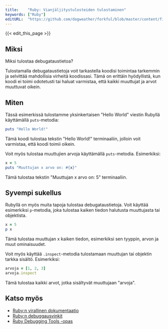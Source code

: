 ```yaml
---
title:    "Ruby: Vianjäljitystulosteiden tulostaminen"
keywords: ["Ruby"]
editURL:  "https://github.com/dogweather/forkful/blob/master/content/fi/ruby/printing-debug-output.md"
---
```


{{< edit_this_page >}}

## Miksi

Miksi tulostaa debugataustietoa?

Tulostamalla debugataustietoja voit tarkastella koodisi toimintaa tarkemmin ja selvittää mahdollisia virheitä koodissasi. Tämä on erittäin hyödyllistä, kun koodi ei toimi odotetusti tai haluat varmistaa, että kaikki muuttujat ja arvot muuttuvat oikein.

## Miten

Tässä esimerkissä tulostamme yksinkertaisen "Hello World" viestin Rubyllä käyttämällä ```puts```-metodia:

```Ruby
puts "Hello World!"
```

Tämä koodi tulostaa tekstin "Hello World!" terminaaliin, jolloin voit varmistaa, että koodi toimii oikein.

Voit myös tulostaa muuttujien arvoja käyttämällä ```puts```-metodia. Esimerkiksi:

```Ruby
x = 5
puts "Muuttujan x arvo on: #{x}"
```

Tämä tulostaa tekstin "Muuttujan x arvo on: 5" terminaaliin.

## Syvempi sukellus

Rubyllä on myös muita tapoja tulostaa debugataustietoja. Voit käyttää esimerkiksi ```p```-metodia, joka tulostaa kaiken tiedon halutusta muuttujasta tai objektista.

```Ruby
x = 5
p x
```

Tämä tulostaa muuttujan x kaiken tiedon, esimerkiksi sen tyyppin, arvon ja muut ominaisuudet.

Voit myös käyttää ```.inspect```-metodia tulostamaan muuttujan tai objektin tarkka sisältö. Esimerkiksi:

```Ruby
arvoja = [1, 2, 3]
arvoja.inspect
```

Tämä tulostaa kaikki arvot, jotka sisältyvät muuttujaan "arvoja".

## Katso myös

- [Ruby:n virallinen dokumentaatio](https://ruby-lang.org/en/documentation/)
- [Ruby:n debuggausvinkit](https://www.rubyguides.com/2016/10/ruby-debugging/)
- [Ruby Debugging Tools -opas](https://airbrake.io/blog/ruby-exception-handling/debugging-tools-ruby)